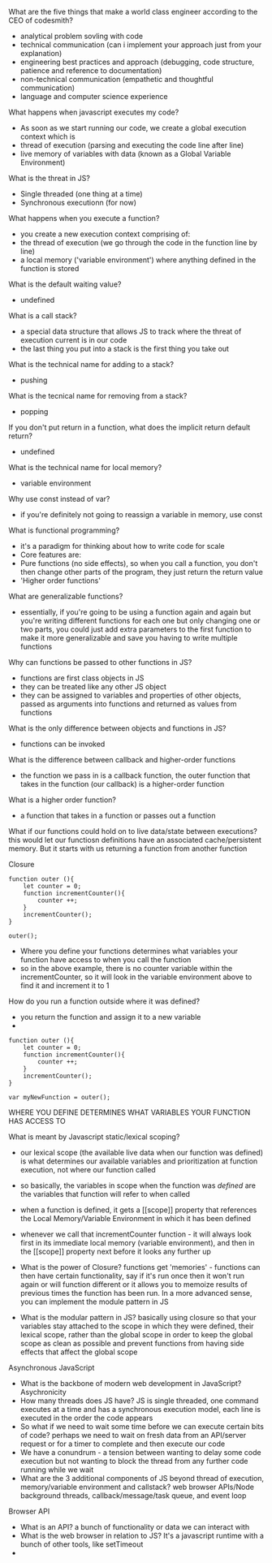 What are the five things that make a world class engineer according to the CEO of codesmith?

- analytical problem sovling with code
- technical communication (can i implement your approach just from your explanation)
- engineering best practices and approach (debugging, code structure, patience and reference to documentation)
- non-technical communication (empathetic and thoughtful communication)
- language and computer science experience 

What happens when javascript executes my code?

- As soon as we start running our code, we create a global execution context which is
- thread of execution (parsing and executing the code line after line)
- live memory of variables with data (known as a Global Variable Environment)

What is the threat in JS?

- Single threaded (one thing at a time)
- Synchronous executionn (for now)

What happens when you execute a function?

- you create a new execution context comprising of:
- the thread of execution (we go through the code in the function line by line)
- a local memory ('variable environment') where anything defined in the function is stored

What is the default waiting value?

- undefined

What is a call stack?

- a special data structure that allows JS to track where the threat of execution current is in our code
- the last thing you put into a stack is the first thing you take out 

What is the technical name for adding to a stack?

- pushing

What is the tecnical name for removing from a stack?

- popping

If you don't put return in a function, what does the implicit return default return?

- undefined

What is the technical name for local memory?

- variable environment 

Why use const instead of var?

- if you're definitely not going to reassign a variable in memory, use const 

What is functional programming?

- it's a paradigm for thinking about how to write code for scale
- Core features are:
- Pure functions (no side effects), so when you call a function, you don't then change other parts of the program, they just return the return value
- 'Higher order functions'

What are generalizable functions?

- essentially, if you're going to be using a function again and again but you're writing different functions for each one but only changing one or two parts, you could just add extra parameters to the first function to make it more generalizable and save you having to write multiple functions 

Why can functions be passed to other functions in JS?

- functions are first class objects in JS
- they can be treated like any other JS object
- they can be assigned to variables and properties of other objects, passed as arguments into functions and returned as values from functions 

What is the only difference between objects and functions in JS?

- functions can be invoked 

What is the difference between callback and higher-order functions

- the function we pass in is a callback function, the outer function that takes in the function (our callback) is a higher-order function

What is a higher order function?

- a function that takes in a function or passes out a function

What if our functions could hold on to live data/state between executions? this would let our functiosn definitions have an associated cache/persistent memory. But it starts with us returning a function from another function

Closure


    function outer (){
        let counter = 0;
        function incrementCounter(){
            counter ++;
        }
        incrementCounter();
    }
    
    outer();

- Where you define your functions determines what variables your function have access to when you call the function
- so in the above example, there is no counter variable within the incrementCounter, so it will look in the variable environment above to find it and increment it to 1

How do you run a function outside where it was defined?

- you return the function and assign it to a new variable
- 

    function outer (){
        let counter = 0;
        function incrementCounter(){
            counter ++;
        }
        incrementCounter();
    }
    
    var myNewFunction = outer();

WHERE YOU DEFINE DETERMINES WHAT VARIABLES YOUR FUNCTION HAS ACCESS TO

What is meant by Javascript static/lexical scoping?

- our lexical scope (the available live data when our function was defined) is what determines our available variables and prioritization at function execution, not where our function called
- so basically, the variables in scope when the function was *defined* are the variables that function will refer to when called

- when a function is defined, it gets a [[scope]] property that references the Local Memory/Variable Environment in which it has been defined
- whenever we call that incrementCounter function - it will always look first in its immediate local memory (variable environment), and then in the [[scope]] property next before it looks any further up

 - What is the power of Closure? functions get 'memories' - functions can then have certain functionality, say if it's run once then it won't run again or will function different or it allows you to memoize results of previous times the function has been run. In a more advanced sense, you can implement the module pattern in JS
 - What is the modular pattern in JS? basically using closure so that your variables stay attached to the scope in which they were defined, their lexical scope, rather than the global scope in order to keep the global scope as clean as possible and prevent functions from having side effects that affect the global scope

Asynchronous JavaScript

- What is the backbone of modern web development in JavaScript? Asychronicity
- How many threads does JS have? JS is single threaded, one command executes at a time and has a synchronous execution model, each line is executed in the order the code appears
- So what if we need to wait some time before we can execute certain bits of code? perhaps we need to wait on fresh data from an API/server request or for a timer to complete and then execute our code
- We have a conundrum - a tension between wanting to delay some code execution but not wanting to block the thread from any further code running while we wait
- What are the 3 additional components of JS beyond thread of execution, memory/variable environment and callstack? web browser APIs/Node background threads, callback/message/task queue, and event loop

Browser API

- What is an API? a bunch of functionality or data we can interact with
- What is the web browser in relation to JS? It's a javascript runtime with a bunch of other tools, like setTimeout
- 